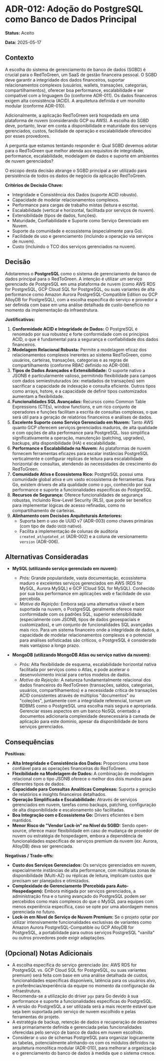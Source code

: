# ADR-012: Adoção do PostgreSQL como Banco de Dados Principal

**Status:** Aceito

**Data:** 2025-05-17

## Contexto

A escolha do sistema de gerenciamento de banco de dados (SGBD) é crucial para o RedToGreen, um SaaS de gestão financeira pessoal. O SGBD deve garantir a integridade dos dados financeiros, suportar relacionamentos complexos (usuários, wallets, transações, categorias, compartilhamentos), oferecer boa performance, escalabilidade e ser compatível com a linguagem Go (conforme ADR-011). Os dados financeiros exigem alta consistência (ACID). A arquitetura definida é um monolito modular (conforme ADR-010).

Adicionalmente, a aplicação RedToGreen será hospedada em uma plataforma de nuvem (considerando GCP ou AWS). A escolha do SGBD deve, portanto, levar em conta a disponibilidade e maturidade dos serviços gerenciados, custos, facilidade de operação e escalabilidade oferecidos por esses provedores.

A pergunta que estamos tentando responder é: Qual SGBD devemos adotar para o RedToGreen que melhor atenda aos requisitos de integridade, performance, escalabilidade, modelagem de dados e suporte em ambientes de nuvem gerenciados?

O escopo desta decisão abrange o SGBD principal a ser utilizado para persistência de todos os dados de negócio da aplicação RedToGreen.

**Critérios de Decisão Chave:**
* Integridade e Consistência dos Dados (suporte ACID robusto).
* Capacidade de modelar relacionamentos complexos.
* Performance para cargas de trabalho mistas (leitura e escrita).
* Escalabilidade (vertical e horizontal, facilitada por serviços de nuvem).
* Extensibilidade (tipos de dados, funções).
* Maturidade, Confiabilidade e Suporte como Serviço Gerenciado em Nuvem.
* Suporte da comunidade e ecossistema (especialmente para Go).
* Facilidade de uso e gerenciamento (incluindo a operação via serviços de nuvem).
* Custo (incluindo o TCO dos serviços gerenciados na nuvem).

## Decisão

Adotaremos o **PostgreSQL** como o sistema de gerenciamento de banco de dados principal para o RedToGreen. A intenção é utilizar um serviço gerenciado de PostgreSQL em uma plataforma de nuvem (como AWS RDS for PostgreSQL, GCP Cloud SQL for PostgreSQL, ou suas variantes de alta performance como Amazon Aurora PostgreSQL-Compatible Edition ou GCP AlloyDB for PostgreSQL), com a escolha específica do serviço e provedor a ser definida com base em uma análise detalhada de custo-benefício no momento da implementação da infraestrutura.

**Justificativas:**
1.  **Conformidade ACID e Integridade de Dados:** O PostgreSQL é renomado por sua robustez e forte conformidade com os princípios ACID, o que é fundamental para a segurança e confiabilidade dos dados financeiros.
2.  **Modelagem Relacional Robusta:** Permite a modelagem eficaz dos relacionamentos complexos inerentes ao sistema RedToGreen, como usuários, carteiras, transações, categorias e as regras de compartilhamento (conforme RBAC definido no ADR-008).
3.  **Tipos de Dados Avançados e Extensibilidade:** O suporte nativo a JSONB é particularmente valioso, permitindo flexibilidade para campos com dados semiestruturados (ex: metadados de transações) sem sacrificar a capacidade de indexação e consulta eficiente. Outros tipos como arrays, hstore, e a capacidade de definir tipos customizados aumentam a flexibilidade.
4.  **Funcionalidades SQL Avançadas:** Recursos como Common Table Expressions (CTEs), window functions, e um rico conjunto de operadores e funções facilitam a escrita de consultas complexas, o que será útil para a geração de relatórios financeiros e análises de dados.
5.  **Excelente Suporte como Serviço Gerenciado em Nuvem:** Tanto AWS quanto GCP oferecem serviços gerenciados maduros, de alta qualidade e com opções de alta performance para PostgreSQL. Isso simplifica significativamente a operação, manutenção (patching, upgrades), backups, alta disponibilidade (HA) e escalabilidade.
6.  **Performance e Escalabilidade na Nuvem:** As plataformas de nuvem fornecem ferramentas eficazes para escalar instâncias PostgreSQL verticalmente e configurar réplicas de leitura para escalabilidade horizontal de consultas, atendendo às necessidades de crescimento do RedToGreen.
7.  **Comunidade Ativa e Ecossistema Rico:** PostgreSQL possui uma comunidade global ativa e um vasto ecossistema de ferramentas. Para Go, existem drivers de alta qualidade como o `pgx`, conhecido por sua performance e suporte a funcionalidades específicas do PostgreSQL.
8.  **Recursos de Segurança:** Oferece funcionalidades de segurança robustas, incluindo Row-Level Security (RLS), que pode ser benéfico para implementar lógicas de acesso refinadas, como no compartilhamento de carteiras.
9.  **Alinhamento com Decisões Arquiteturais Anteriores:**
    * Suporta bem o uso de UUID v7 (ADR-003) como chaves primárias (com tipo de dado `UUID` nativo).
    * Facilita a implementação de colunas de auditoria `created_at`/`updated_at` (ADR-002) e a coluna de versionamento `version` (ADR-006).

## Alternativas Consideradas

* **MySQL (utilizando serviço gerenciado em nuvem):**
    * *Prós:* Grande popularidade, vasta documentação, ecossistema maduro e excelentes serviços gerenciados em AWS (RDS for MySQL, Aurora MySQL) e GCP (Cloud SQL for MySQL). Conhecido por sua boa performance em aplicações web e facilidade de uso percebida.
    * *Motivo da Rejeição:* Embora seja uma alternativa viável e bem suportada na nuvem, o PostgreSQL geralmente oferece maior conformidade com os padrões SQL, superior extensibilidade (especialmente com JSONB, tipos de dados geoespaciais e customizados), e um conjunto de funcionalidades SQL avançadas mais rico. Para um sistema financeiro onde a integridade de dados, a capacidade de modelar relacionamentos complexos e o potencial para análises sofisticadas são críticos, o PostgreSQL é considerado mais vantajoso a longo prazo.

* **MongoDB (utilizando MongoDB Atlas ou serviço nativo da nuvem):**
    * *Prós:* Alta flexibilidade de esquema, escalabilidade horizontal nativa facilitada por serviços como o Atlas, e pode acelerar o desenvolvimento inicial para certos modelos de dados.
    * *Motivo da Rejeição:* A natureza fundamentalmente relacional dos dados financeiros do RedToGreen (transações, saldos, categorias, usuários, compartilhamentos) e a necessidade crítica de transações ACID consistentes através de múltiplos "documentos" ou "coleções", juntamente com a integridade referencial, tornam um RDBMS como o PostgreSQL uma escolha mais segura e apropriada. Gerenciar esses aspectos em um banco NoSQL orientado a documentos adicionaria complexidade desnecessária à camada de aplicação para este domínio, apesar da disponibilidade de bons serviços gerenciados.

## Consequências

**Positivas:**
* **Alta Integridade e Consistência dos Dados:** Proporciona uma base confiável para as operações financeiras do RedToGreen.
* **Flexibilidade na Modelagem de Dados:** A combinação de modelagem relacional com o tipo JSONB oferece o melhor dos dois mundos para diferentes tipos de dados.
* **Capacidade para Consultas Analíticas Complexas:** Suporta a geração de relatórios e insights financeiros detalhados.
* **Operação Simplificada e Escalabilidade:** Através de serviços gerenciados em nuvem, tarefas como backups, patching, configuração de alta disponibilidade e escalonamento são facilitadas.
* **Boa Integração com o Ecossistema Go:** Drivers eficientes e bem mantidos.
* **Menor Risco de "Vendor Lock-in" no Nível do SGBD:** Sendo open-source, oferece maior flexibilidade em caso de mudança de provedor de nuvem ou estratégia de hospedagem, embora a dependência de funcionalidades específicas de serviços premium da nuvem (ex: Aurora, AlloyDB) deva ser gerenciada.

**Negativas / Trade-offs:**
* **Custo dos Serviços Gerenciados:** Os serviços gerenciados em nuvem, especialmente instâncias de alta performance, com múltiplas zonas de disponibilidade (Multi-AZ) ou réplicas de leitura, implicam custos que precisam ser planejados e otimizados.
* **Complexidade de Gerenciamento (Percebida para Auto-Hospedagem):** Embora mitigada por serviços gerenciados, a administração fina e o tuning avançado do PostgreSQL podem ser percebidos como mais complexos do que o MySQL para equipes com menos experiência específica, caso se opte por uma abordagem menos gerenciada no futuro.
* **Lock-in em Nível de Serviço de Nuvem Premium:** Se o projeto optar por utilizar intensivamente funcionalidades exclusivas de variantes como Amazon Aurora PostgreSQL-Compatible ou GCP AlloyDB for PostgreSQL, a portabilidade para outros serviços PostgreSQL "vanilla" ou outros provedores pode exigir adaptações.

## (Opcional) Notas Adicionais
* A escolha específica do serviço gerenciado (ex: AWS RDS for PostgreSQL vs. GCP Cloud SQL for PostgreSQL, ou suas variantes premium) será feita com base em uma análise detalhada de custos, funcionalidades específicas disponíveis, latência para os usuários alvo, e preferências/experiência da equipe no momento da configuração da infraestrutura.
* Recomenda-se a utilização do driver `pgx` para Go devido à sua performance e suporte a funcionalidades específicas do PostgreSQL.
* A versão do PostgreSQL a ser utilizada será a mais recente estável que seja bem suportada pelo serviço de nuvem escolhido e pelas ferramentas do projeto.
* A estratégia de backup, retenção de dados e recuperação de desastres será primariamente definida e gerenciada pelas funcionalidades oferecidas pelo serviço de banco de dados em nuvem escolhido.
* Considerar o uso de schemas PostgreSQL para organizar logicamente as tabelas, potencialmente alinhando-os com os módulos definidos na arquitetura monolítica modular (ADR-010), para melhorar a organização e o gerenciamento do banco de dados à medida que o sistema cresce.
